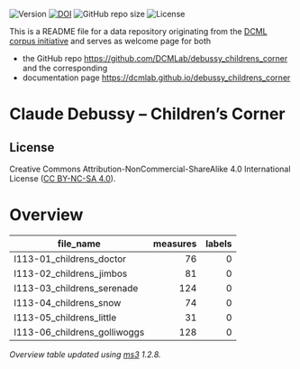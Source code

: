 ![Version](https://img.shields.io/github/v/release/DCMLab/debussy_childrens_corner?display_name=tag)
[![DOI](https://zenodo.org/badge/563832001.svg)](https://zenodo.org/badge/latestdoi/563832001)
![GitHub repo size](https://img.shields.io/github/repo-size/DCMLab/debussy_childrens_corner)
![License](https://img.shields.io/badge/license-CC%20BY--NC--SA%204.0-9cf)


This is a README file for a data repository originating from the [DCML corpus initiative](https://github.com/DCMLab/dcml_corpora)
and serves as welcome page for both 

* the GitHub repo https://github.com/DCMLab/debussy_childrens_corner and the corresponding
* documentation page https://dcmlab.github.io/debussy_childrens_corner

# Claude Debussy – Children’s Corner



## License

Creative Commons Attribution-NonCommercial-ShareAlike 4.0 International License ([CC BY-NC-SA 4.0](https://creativecommons.org/licenses/by-nc-sa/4.0/)).

# Overview
|         file_name          |measures|labels|
|----------------------------|-------:|-----:|
|l113-01_childrens_doctor    |      76|     0|
|l113-02_childrens_jimbos    |      81|     0|
|l113-03_childrens_serenade  |     124|     0|
|l113-04_childrens_snow      |      74|     0|
|l113-05_childrens_little    |      31|     0|
|l113-06_childrens_golliwoggs|     128|     0|


*Overview table updated using [ms3](https://johentsch.github.io/ms3/) 1.2.8.*
